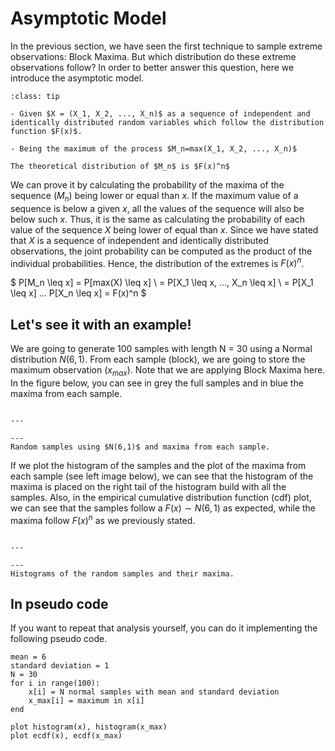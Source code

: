 
# Asymptotic Model

In the previous section, we have seen the first technique to sample extreme observations: Block Maxima. But which distribution do these extreme observations follow? In order to better answer this question, here we introduce the asymptotic model.

```{admonition} Asymptotic model
:class: tip

- Given $X = (X_1, X_2, ..., X_n)$ as a sequence of independent and identically distributed random variables which follow the distribution function $F(x)$.

- Being the maximum of the process $M_n=max(X_1, X_2, ..., X_n)$

The theoretical distribution of $M_n$ is $F(x)^n$
```

We can prove it by calculating the probability of the maxima of the sequence ($M_n$) being lower or equal than $x$. If the maximum value of a sequence is below a given $x$, all the values of the sequence will also be below such $x$. Thus, it is the same as calculating the probability of each value of the sequence $X$ being lower of equal than $x$. Since we have stated that $X$ is a sequence of independent and identically distributed observations, the joint probability can be computed as the product of the individual probabilities. Hence, the distribution of the extremes is $F(x)^n$.

$
P[M_n \leq x] = P[max(X) \leq x] \\
= P[X_1 \leq x, ..., X_n \leq x] \\
= P[X_1 \leq x] ... P[X_n \leq x] = F(x)^n
$



## Let's see it with an example!

We are going to generate 100 samples with length N = 30 using a Normal distribution $N(6,1)$. From each sample (block), we are going to store the maximum observation ($x_{max}$). Note that we are applying Block Maxima here. In the figure below, you can see in grey the full samples and in blue the maxima from each sample.

```{figure} ../figures/EVA/asymptotic_sampling.png

---

---
Random samples using $N(6,1)$ and maxima from each sample.
```

If we plot the histogram of the samples and the plot of the maxima from each sample (see left image below), we can see that the histogram of the maxima is placed on the right tail of the histogram build with all the samples. Also, in the empirical cumulative distribution function (cdf) plot, we can see that the samples follow a $F(x) \sim N(6, 1)$ as expected, while the maxima follow $F(x)^n$ as we previously stated.

```{figure} ../figures/EVA/asymptotic_hist.png

---

---
Histograms of the random samples and their maxima.
```

## In pseudo code
If you want to repeat that analysis yourself, you can do it implementing the following pseudo code.

    mean = 6
    standard deviation = 1
    N = 30
    for i in range(100):
        x[i] = N normal samples with mean and standard deviation
        x_max[i] = maximum in x[i]
    end

    plot histogram(x), histogram(x_max)
    plot ecdf(x), ecdf(x_max)









